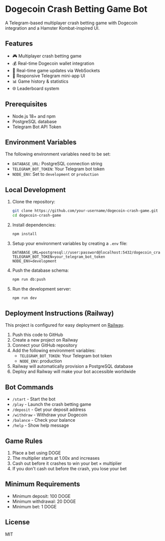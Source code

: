 # Dogecoin Crash Betting Game Bot

A Telegram-based multiplayer crash betting game with Dogecoin integration and a Hamster Kombat-inspired UI.

## Features

- 🎮 Multiplayer crash betting game
- 💰 Real-time Dogecoin wallet integration
- 🚀 Real-time game updates via WebSockets
- 📱 Responsive Telegram mini-app UI
- 📊 Game history & statistics
- 🌐 Leaderboard system

## Prerequisites

- Node.js 18+ and npm
- PostgreSQL database
- Telegram Bot API Token

## Environment Variables

The following environment variables need to be set:

- `DATABASE_URL`: PostgreSQL connection string
- `TELEGRAM_BOT_TOKEN`: Your Telegram bot token
- `NODE_ENV`: Set to `development` or `production`

## Local Development

1. Clone the repository:
   ```bash
   git clone https://github.com/your-username/dogecoin-crash-game.git
   cd dogecoin-crash-game
   ```

2. Install dependencies:
   ```bash
   npm install
   ```

3. Setup your environment variables by creating a `.env` file:
   ```
   DATABASE_URL=postgresql://user:password@localhost:5432/dogecoin_crash
   TELEGRAM_BOT_TOKEN=your_telegram_bot_token
   NODE_ENV=development
   ```

4. Push the database schema:
   ```bash
   npm run db:push
   ```

5. Run the development server:
   ```bash
   npm run dev
   ```

## Deployment Instructions (Railway)

This project is configured for easy deployment on [Railway](https://railway.app).

1. Push this code to GitHub
2. Create a new project on Railway
3. Connect your GitHub repository
4. Add the following environment variables:
   - `TELEGRAM_BOT_TOKEN`: Your Telegram bot token
   - `NODE_ENV`: production
5. Railway will automatically provision a PostgreSQL database
6. Deploy and Railway will make your bot accessible worldwide

## Bot Commands

- `/start` - Start the bot
- `/play` - Launch the crash betting game
- `/deposit` - Get your deposit address
- `/withdraw` - Withdraw your Dogecoin
- `/balance` - Check your balance
- `/help` - Show help message

## Game Rules

1. Place a bet using DOGE
2. The multiplier starts at 1.00x and increases
3. Cash out before it crashes to win your bet × multiplier
4. If you don't cash out before the crash, you lose your bet

## Minimum Requirements

- Minimum deposit: 100 DOGE
- Minimum withdrawal: 20 DOGE
- Minimum bet: 1 DOGE

## License

MIT